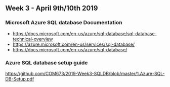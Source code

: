 ## Week 3 - April 9th/10th 2019

### Microsoft Azure SQL database Documentation
* https://docs.microsoft.com/en-us/azure/sql-database/sql-database-technical-overview
* https://azure.microsoft.com/en-us/services/sql-database/
* https://docs.microsoft.com/en-us/azure/sql-database/

### Azure SQL database setup guide
https://github.com/COM673/2019-Week3-SQLDB/blob/master/1.Azure-SQL-DB-Setup.pdf
